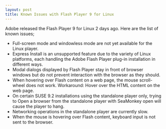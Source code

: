 ```yaml
---
layout: post
title: Known Issues with Flash Player 9 for Linux
---
```


Adobe released the Flash Player 9 for Linux 2 days ago. Here are the list of known issues;

- Full-screen mode and windowless mode are not yet available for the Linux player.
- Express Install is an unsupported feature due to the variety of Linux platforms, each handling the Adobe Flash Player plug-in installation in different ways.
- Modal dialogs displayed by Flash Player stay in front of browser windows but do not prevent interaction with the browser as they should.
- When hovering over Flash content on a web page, the mouse scroll-wheel does not work. Workaround: Hover over the HTML content on the web page.
- On certain SUSE 9.2 installations using the standalone player only, trying to Open a browser from the standalone player with SeaMonkey open will cause the player to hang.
- Networking operations in the standalone player are currently slow.
- When the mouse is hovering over Flash content, keyboard input is not sent to the browser.
